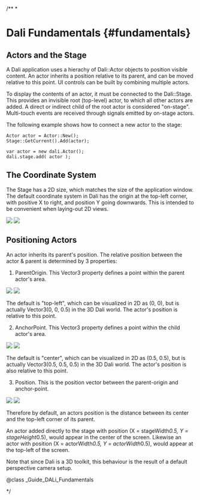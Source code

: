 /**
 *
# Dali Fundamentals  {#fundamentals}

## Actors and the Stage

A Dali application uses a hierachy of Dali::Actor objects to position visible content.  An actor inherits a position relative to its parent, and can be moved relative to this point.  UI controls can be built by combining multiple actors.
  
To display the contents of an actor, it must be connected to the Dali::Stage.  This provides an invisible root (top-level) actor, to which all other actors are added.  A direct or indirect child of the root actor is considered "on-stage".  Multi-touch events are received through signals emitted by on-stage actors.
  
The following example shows how to connect a new actor to the stage:

~~~{.cpp}
Actor actor = Actor::New();
Stage::GetCurrent().Add(actor);
~~~

~~~{.js}
var actor = new dali.Actor();
dali.stage.add( actor );
~~~

## The Coordinate System

The Stage has a 2D size, which matches the size of the application window.  The default coordinate system in Dali has the origin at the top-left corner, with positive X to right, and position Y going
downwards.  This is intended to be convenient when laying-out 2D views.

![ ](../assets/img/coordinate-system-and-stage.png)
![ ](coordinate-system-and-stage.png)

## Positioning Actors

An actor inherits its parent's position.  The relative position between the actor & parent is determined by 3 properties:
1) ParentOrigin.  This Vector3 property defines a point within the parent actor's area.

![ ](../assets/img/parent-origin.png)
![ ](parent-origin.png)

The default is "top-left", which can be visualized in 2D as (0, 0), but is actually Vector3(0, 0, 0.5) in the 3D Dali world.  The actor's position is relative to this point.

2) AnchorPoint.  This Vector3 property defines a point within the child actor's area.

![ ](../assets/img/anchor-point.png)
![ ](anchor-point.png)

The default is "center", which can be visualized in 2D as (0.5, 0.5), but is actually Vector3(0.5, 0.5, 0.5) in the 3D Dali world.  The actor's position is also relative to this point.

3) Position.  This is the position vector between the parent-origin and anchor-point.

![ ](../assets/img/actor-position.png)
![ ](actor-position.png)

Therefore by default, an actors position is the distance between its center and the top-left corner of its parent.

An actor added directly to the stage with position (X = stageWidth*0.5, Y = stageHeight*0.5), would appear in the center of the screen.  Likewise an actor with position (X = actorWidth*0.5, Y = actorWidth*0.5), would appear at the top-left of the screen.

Note that since Dali is a 3D toolkit, this behaviour is the result of a default perspective camera setup.

@class _Guide_DALi_Fundamentals

*/
